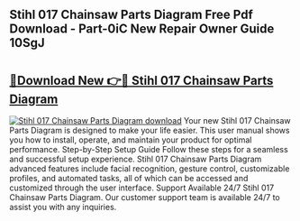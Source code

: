 ## Stihl 017 Chainsaw Parts Diagram Free Pdf Download - Part-0iC New Repair Owner Guide 10SgJ

# <h2><a href="http://dfkj90k.blite.top/?on=Stihl+017+Chainsaw+Parts+Diagram">🔗Download New 👉🔴 Stihl 017 Chainsaw Parts Diagram</a></h2>

[![Stihl 017 Chainsaw Parts Diagram download](https://i.imgur.com/lujVjoI.png)](http://dfkj90k.blite.top/?on=Stihl+017+Chainsaw+Parts+Diagram)
Your new Stihl 017 Chainsaw Parts Diagram is designed to make your life easier. This user manual shows you how to install, operate, and maintain your product for optimal performance. Step-by-Step Setup Guide Follow these steps for a seamless and successful setup experience. Stihl 017 Chainsaw Parts Diagram advanced features include facial recognition, gesture control, customizable profiles, and automated tasks, all of which can be accessed and customized through the user interface. Support Available 24/7 Stihl 017 Chainsaw Parts Diagram. Our customer support team is available 24/7 to assist you with any inquiries.
